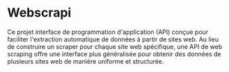 # Webscrapi
Ce projet interface de programmation d'application (API) conçue pour faciliter l'extraction automatique de données à partir de sites web. Au lieu de construire un scraper pour chaque site web spécifique, une API de web scraping offre une interface plus généralisée pour obtenir des données de plusieurs sites web de manière uniforme et structurée.
